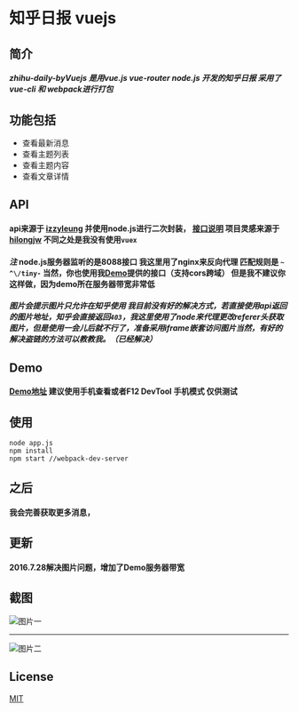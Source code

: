 
# 知乎日报 vuejs

## **简介**



##### **zhihu-daily-byVuejs** 是用*vue.js* *vue-router* *node.js* 开发的知乎日报 采用了*vue-cli* 和 *webpack*进行打包

## 功能包括


* 查看最新消息
* 查看主题列表
* 查看主题内容
* 查看文章详情

## API


#### api来源于 [izzyleung](https://github.com/izzyleung/ZhihuDailyPurify) 并使用node.js进行二次封装， [接口说明](https://github.com/GaryChangCN/zhihu-daily-byVuejs/tree/master/server/readme.md) 项目灵感来源于 [hilongjw](https://github.com/hilongjw/vue-zhihu-daily?utm_source=tuicool&utm_medium=referral) 不同之处是我没有使用`vuex`
#### *注* node.js服务器监听的是8088接口 我这里用了nginx来反向代理 匹配规则是 `~ ^\/tiny-` 当然，你也使用我[Demo](http://zhihu.garychang.cn)提供的接口（支持cors跨域） 但是我不建议你这样做，因为demo所在服务器带宽非常低
##### 图片会提示图片只允许在知乎使用 我目前没有好的解决方式，若直接使用api返回的图片地址，知乎会直接返回`403`，我这里使用了node来代理更改referer头获取图片，但是使用一会儿后就不行了，准备采用iframe嵌套访问图片当然，有好的解决盗链的方法可以教教我。（已经解决）

## Demo


#### [Demo地址](http://zhihu.garychang.cn) 建议使用手机查看或者F12 DevTool 手机模式 **仅供测试**

## 使用


```
node app.js
npm install
npm start //webpack-dev-server
```
## 之后


#### 我会完善获取更多消息，

## 更新

#### 2016.7.28解决图片问题，增加了Demo服务器带宽 

## 截图


![图片一](http://7xw4hd.com1.z0.glb.clouddn.com/255658052871800691.jpg)

---


![图片二](http://7xw4hd.com1.z0.glb.clouddn.com/77564782373712182.jpg)

## License

[MIT](https://opensource.org/licenses/MIT)
